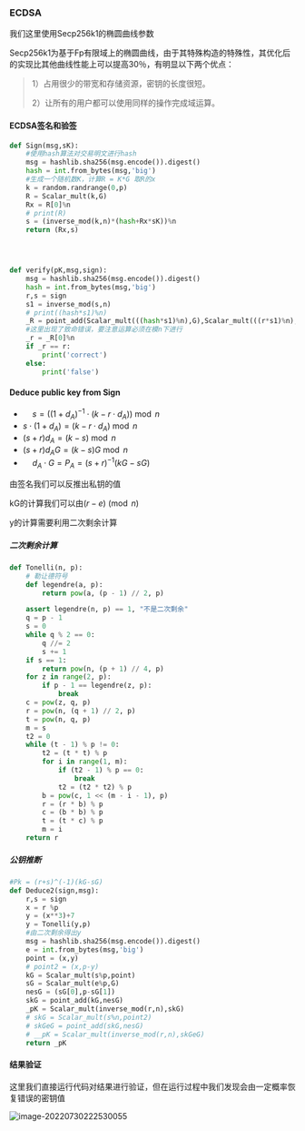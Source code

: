 ### ECDSA



我们这里使用Secp256k1的椭圆曲线参数

Secp256k1为基于Fp有限域上的椭圆曲线，由于其特殊构造的特殊性，其优化后的实现比其他曲线性能上可以提高30％，有明显以下两个优点：

> 1）占用很少的带宽和存储资源，密钥的长度很短。
>
> 2）让所有的用户都可以使用同样的操作完成域运算。

#### ECDSA签名和验签

```python
def Sign(msg,sK):
    #使用hash算法对交易明文进行hash
    msg = hashlib.sha256(msg.encode()).digest()
    hash = int.from_bytes(msg,'big')
    #生成一个随机数K，计算R = K*G 取R的x
    k = random.randrange(0,p)
    R = Scalar_mult(k,G)
    Rx = R[0]%n
    # print(R)
    s = (inverse_mod(k,n)*(hash+Rx*sK))%n
    return (Rx,s)




def verify(pK,msg,sign):
    msg = hashlib.sha256(msg.encode()).digest()
    hash = int.from_bytes(msg,'big')
    r,s = sign
    s1 = inverse_mod(s,n)
    # print((hash*s1)%n)
    _R = point_add(Scalar_mult(((hash*s1)%n),G),Scalar_mult(((r*s1)%n),pK))
    #这里出现了致命错误，要注意运算必须在模n下进行
    _r = _R[0]%n
    if _r == r:
        print('correct')
    else:
        print('false')
```

#### Deduce public key from Sign

- $\quad s=\left(\left(1+d_{A}\right)^{-1} \cdot\left(k-r \cdot d_{A}\right)\right) \bmod n$
- $s \cdot\left(1+d_{A}\right)=\left(k-r \cdot d_{A}\right) \bmod n$
- $(s+r) d_{A}=(k-s) \bmod n$
- $(s+r) d_{A} G=(k-s) G \bmod n$
- $\quad d_{A} \cdot G=P_{A}=(s+r)^{-1}(k G-s G)$

由签名我们可以反推出私钥的值

kG的计算我们可以由$(r-e) \pmod n$

y的计算需要利用二次剩余计算

##### 二次剩余计算

```python
def Tonelli(n, p):
    # 勒让德符号
    def legendre(a, p):
        return pow(a, (p - 1) // 2, p)

    assert legendre(n, p) == 1, "不是二次剩余"
    q = p - 1
    s = 0
    while q % 2 == 0:
        q //= 2
        s += 1
    if s == 1:
        return pow(n, (p + 1) // 4, p)
    for z in range(2, p):
        if p - 1 == legendre(z, p):
            break
    c = pow(z, q, p)
    r = pow(n, (q + 1) // 2, p)
    t = pow(n, q, p)
    m = s
    t2 = 0
    while (t - 1) % p != 0:
        t2 = (t * t) % p
        for i in range(1, m):
            if (t2 - 1) % p == 0:
                break
            t2 = (t2 * t2) % p
        b = pow(c, 1 << (m - i - 1), p)
        r = (r * b) % p
        c = (b * b) % p
        t = (t * c) % p
        m = i
    return r

```

##### 公钥推断

```python
#Pk = (r+s)^(-1)(kG-sG)
def Deduce2(sign,msg):
    r,s = sign
    x = r %p
    y = (x**3)+7
    y = Tonelli(y,p)
    #由二次剩余得出y
    msg = hashlib.sha256(msg.encode()).digest()
    e = int.from_bytes(msg,'big')
    point = (x,y)
    # point2 = (x,p-y)
    kG = Scalar_mult(s%p,point)
    sG = Scalar_mult(e%p,G)
    nesG = (sG[0],p-sG[1])
    skG = point_add(kG,nesG)
    _pK = Scalar_mult(inverse_mod(r,n),skG)
    # skG = Scalar_mult(s%n,point2)
    # skGeG = point_add(skG,nesG)
    # __pK = Scalar_mult(inverse_mod(r,n),skGeG)
    return _pK

```

#### 结果验证

这里我们直接运行代码对结果进行验证，但在运行过程中我们发现会由一定概率恢复错误的密钥值

![image-20220730222530055](C:\Users\lc-lzq\AppData\Roaming\Typora\typora-user-images\image-20220730222530055.png)